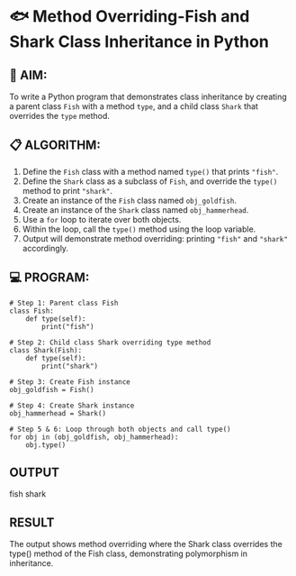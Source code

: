 # 🐟 Method Overriding-Fish and Shark Class Inheritance in Python

## 🧠 AIM:
To write a Python program that demonstrates class inheritance by creating a parent class `Fish` with a method `type`, and a child class `Shark` that overrides the `type` method.

## 📋 ALGORITHM:

1. Define the `Fish` class with a method named `type()` that prints `"fish"`.
2. Define the `Shark` class as a subclass of `Fish`, and override the `type()` method to print `"shark"`.
3. Create an instance of the `Fish` class named `obj_goldfish`.
4. Create an instance of the `Shark` class named `obj_hammerhead`.
5. Use a `for` loop to iterate over both objects.
6. Within the loop, call the `type()` method using the loop variable.
7. Output will demonstrate method overriding: printing `"fish"` and `"shark"` accordingly.

## 💻 PROGRAM:
    # Step 1: Parent class Fish
    class Fish:
        def type(self):
            print("fish")
    
    # Step 2: Child class Shark overriding type method
    class Shark(Fish):
        def type(self):
            print("shark")
    
    # Step 3: Create Fish instance
    obj_goldfish = Fish()
    
    # Step 4: Create Shark instance
    obj_hammerhead = Shark()
    
    # Step 5 & 6: Loop through both objects and call type()
    for obj in (obj_goldfish, obj_hammerhead):
        obj.type()

## OUTPUT
fish
shark


## RESULT
The output shows method overriding where the Shark class overrides the type() method of the Fish class, demonstrating polymorphism in inheritance.
